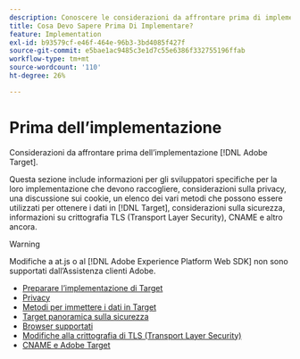 ```yaml
---
description: Conoscere le considerazioni da affrontare prima di implementare [!DNL Adobe Target].
title: Cosa Devo Sapere Prima Di Implementare?
feature: Implementation
exl-id: b93579cf-e46f-464e-96b3-3bd4085f427f
source-git-commit: e5bae1ac9485c3e1d7c55e6386f332755196ffab
workflow-type: tm+mt
source-wordcount: '110'
ht-degree: 26%

---
```


# Prima dell’implementazione

Considerazioni da affrontare prima dell’implementazione [!DNL Adobe Target].

Questa sezione include informazioni per gli sviluppatori specifiche per la loro implementazione che devono raccogliere, considerazioni sulla privacy, una discussione sui cookie, un elenco dei vari metodi che possono essere utilizzati per ottenere i dati in [!DNL Target], considerazioni sulla sicurezza, informazioni su crittografia TLS (Transport Layer Security), CNAME e altro ancora.

>[!WARNING]
>
>Modifiche a at.js o al [!DNL Adobe Experience Platform Web SDK] non sono supportati dall’Assistenza clienti Adobe.

- [Preparare l’implementazione di Target](prepare-to-implement-target.md)
- [Privacy](privacy/privacy.md)
- [Metodi per immettere i dati in Target](methods-to-get-data-into-target/methods-to-get-data-into-target.md)
- [Target panoramica sulla sicurezza](target-security-overview.md)
- [Browser supportati](supported-browsers.md)
- [Modifiche alla crittografia di TLS (Transport Layer Security)](tls-transport-layer-security-encryption.md)
- [CNAME e Adobe Target](implement-cname-support-in-target.md)
